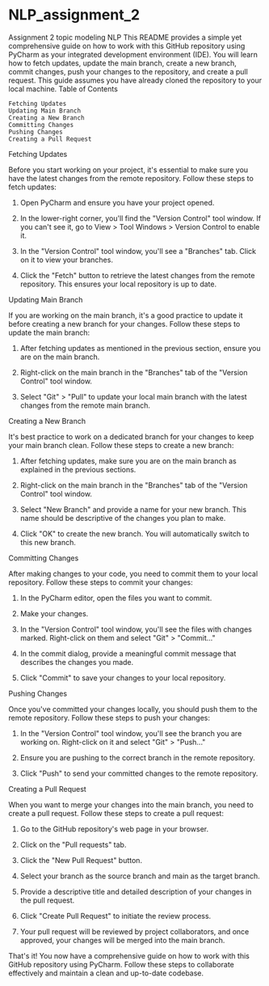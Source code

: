 # NLP_assignment_2
Assignment 2 topic modeling NLP
This README provides a simple yet comprehensive guide on how to work with this GitHub repository using PyCharm as your integrated development environment (IDE). You will learn how to fetch updates, update the main branch, create a new branch, commit changes, push your changes to the repository, and create a pull request. This guide assumes you have already cloned the repository to your local machine.
Table of Contents

    Fetching Updates
    Updating Main Branch
    Creating a New Branch
    Committing Changes
    Pushing Changes
    Creating a Pull Request

Fetching Updates

Before you start working on your project, it's essential to make sure you have the latest changes from the remote repository. Follow these steps to fetch updates:

1. Open PyCharm and ensure you have your project opened.

2. In the lower-right corner, you'll find the "Version Control" tool window. If you can't see it, go to View > Tool Windows > Version Control to enable it.

3. In the "Version Control" tool window, you'll see a "Branches" tab. Click on it to view your branches.

4. Click the "Fetch" button to retrieve the latest changes from the remote repository. This ensures your local repository is up to date.

Updating Main Branch

If you are working on the main branch, it's a good practice to update it before creating a new branch for your changes. Follow these steps to update the main branch:

1. After fetching updates as mentioned in the previous section, ensure you are on the main branch.

2. Right-click on the main branch in the "Branches" tab of the "Version Control" tool window.

3. Select "Git" > "Pull" to update your local main branch with the latest changes from the remote main branch.

Creating a New Branch

It's best practice to work on a dedicated branch for your changes to keep your main branch clean. Follow these steps to create a new branch:

1. After fetching updates, make sure you are on the main branch as explained in the previous sections.

2. Right-click on the main branch in the "Branches" tab of the "Version Control" tool window.

3. Select "New Branch" and provide a name for your new branch. This name should be descriptive of the changes you plan to make.

4. Click "OK" to create the new branch. You will automatically switch to this new branch.

Committing Changes

After making changes to your code, you need to commit them to your local repository. Follow these steps to commit your changes:

1. In the PyCharm editor, open the files you want to commit.

2. Make your changes.

3. In the "Version Control" tool window, you'll see the files with changes marked. Right-click on them and select "Git" > "Commit..."

4. In the commit dialog, provide a meaningful commit message that describes the changes you made.

5. Click "Commit" to save your changes to your local repository.

Pushing Changes

Once you've committed your changes locally, you should push them to the remote repository. Follow these steps to push your changes:

1. In the "Version Control" tool window, you'll see the branch you are working on. Right-click on it and select "Git" > "Push..."

2. Ensure you are pushing to the correct branch in the remote repository.

3. Click "Push" to send your committed changes to the remote repository.

Creating a Pull Request

When you want to merge your changes into the main branch, you need to create a pull request. Follow these steps to create a pull request:

1. Go to the GitHub repository's web page in your browser.

2. Click on the "Pull requests" tab.

3. Click the "New Pull Request" button.

4. Select your branch as the source branch and main as the target branch.

5. Provide a descriptive title and detailed description of your changes in the pull request.

6. Click "Create Pull Request" to initiate the review process.

7. Your pull request will be reviewed by project collaborators, and once approved, your changes will be merged into the main branch.

That's it! You now have a comprehensive guide on how to work with this GitHub repository using PyCharm. Follow these steps to collaborate effectively and maintain a clean and up-to-date codebase.
